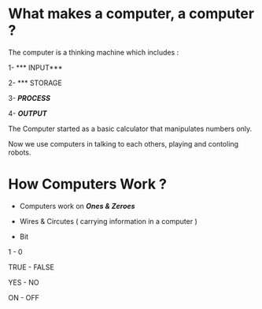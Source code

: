 # What makes a computer, a computer ?

The computer is a thinking machine which includes :

1- *** INPUT***

2- *** STORAGE

3- ***PROCESS***

4- ***OUTPUT***

The Computer started as a basic calculator that manipulates numbers only.

Now we use computers in talking to each others, playing and contoling robots.


# How Computers Work ?

- Computers work on  ***Ones & Zeroes***  

- Wires & Circutes ( carrying information in a computer )

- Bit        

1  -    0

TRUE - FALSE

YES - NO

ON - OFF
